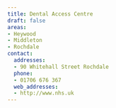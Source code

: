 ```yaml
---
title: Dental Access Centre
draft: false
areas:
- Heywood
- Middleton
- Rochdale
contact:
  addresses:
  - 90 Whitehall Street Rochdale
  phone:
  - 01706 676 367
  web_addresses:
  - http://www.nhs.uk
---
```


